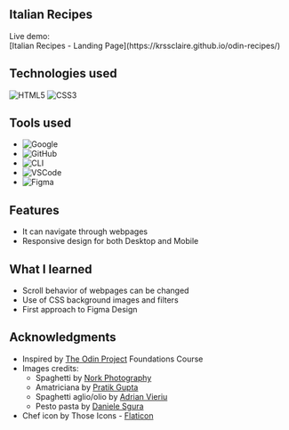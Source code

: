 <!-- INTRO -->
<h2 text-align="center">Italian Recipes</h2>

<p text-align="center">
    Live demo: <br>
    [Italian Recipes - Landing Page](https://krssclaire.github.io/odin-recipes/)
</p>


<!-- ABOUT THE PROJECT -->
## Technologies used

![HTML5](https://img.shields.io/badge/html5-%23E34F26.svg?style=for-the-badge&logo=html5&logoColor=white) 
![CSS3](https://img.shields.io/badge/css3-%231572B6.svg?style=for-the-badge&logo=css3&logoColor=white)      


## Tools used

* ![Google](https://img.shields.io/badge/google-4285F4?style=for-the-badge&logo=google&logoColor=white)  
* ![GitHub](https://img.shields.io/badge/GitHub-100000?style=for-the-badge&logo=github&logoColor=white) 
* ![CLI](https://img.shields.io/badge/Terminal-%23121011.svg?style=for-the-badge&logo=gnu-bash&logoColor=white) 
* ![VSCode](https://img.shields.io/badge/Visual%20Studio%20Code-0078d7.svg?style=for-the-badge&logo=visual-studio-code&logoColor=white)  
* ![Figma](https://img.shields.io/badge/Figma-F24E1E?style=for-the-badge&logo=figma&logoColor=white)


## Features

* It can navigate through webpages
* Responsive design for both Desktop and Mobile


## What I learned

* Scroll behavior of webpages can be changed
* Use of CSS background images and filters
* First approach to Figma Design


<!-- ACKNOWLEDGMENTS -->
## Acknowledgments

* Inspired by [The Odin Project](https://www.theodinproject.com/) Foundations Course
* Images credits:
    * Spaghetti by [Nork Photography](https://www.pexels.com/@norkphotography/)
    * Amatriciana by [Pratik Gupta](https://unsplash.com/@graylab)
    * Spaghetti aglio/olio by [Adrian Vieriu](https://www.pexels.com/@printexstar/)
    * Pesto pasta by [Daniele Sgura](https://www.pexels.com/@daniele-sgura-2571626/)
* Chef icon by Those Icons - [Flaticon](https://www.flaticon.com/free-icons/chef)